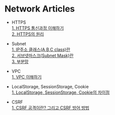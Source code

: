 Network Articles
=== 
- HTTPS  
[1. HTTPS 통신과정 이해하기](https://aws-hyoh.tistory.com/38)   
[2. HTTPS의 원리](https://velog.io/@moonyoung/HTTPS%EC%9D%98-%EC%9B%90%EB%A6%AC)  

- Subnet  
[1. IP주소 클래스(A,B,C class)란](https://limkydev.tistory.com/168)  
[2. 서브넷마스크(Subnet Mask)란](https://limkydev.tistory.com/166)  
[3. 부분망](https://ko.wikipedia.org/wiki/%EB%B6%80%EB%B6%84%EB%A7%9D)   

- VPC  
[1. VPC 이해하기](https://medium.com/harrythegreat/aws-%EA%B0%80%EC%9E%A5%EC%89%BD%EA%B2%8C-vpc-%EA%B0%9C%EB%85%90%EC%9E%A1%EA%B8%B0-71eef95a7098)   

- LocalStorage, SessionStorage, Cookie  
[1. LocalStorage, SessionStorage, Cookie의 차이점](https://velog.io/@ejchaid/localstorage-sessionstorage-cookie%EC%9D%98-%EC%B0%A8%EC%9D%B4%EC%A0%90)  

- CSRF  
[1. CSRF 공격이란? 그리고 CSRF 방어 방법](https://itstory.tk/entry/CSRF-%EA%B3%B5%EA%B2%A9%EC%9D%B4%EB%9E%80-%EA%B7%B8%EB%A6%AC%EA%B3%A0-CSRF-%EB%B0%A9%EC%96%B4-%EB%B0%A9%EB%B2%95)  